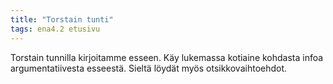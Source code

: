 ```yaml
---
title: "Torstain tunti"
tags: ena4.2 etusivu
---
```


Torstain tunnilla kirjoitamme esseen. Käy lukemassa kotiaine kohdasta infoa argumentatiivesta esseestä. Sieltä löydät myös otsikkovaihtoehdot.

